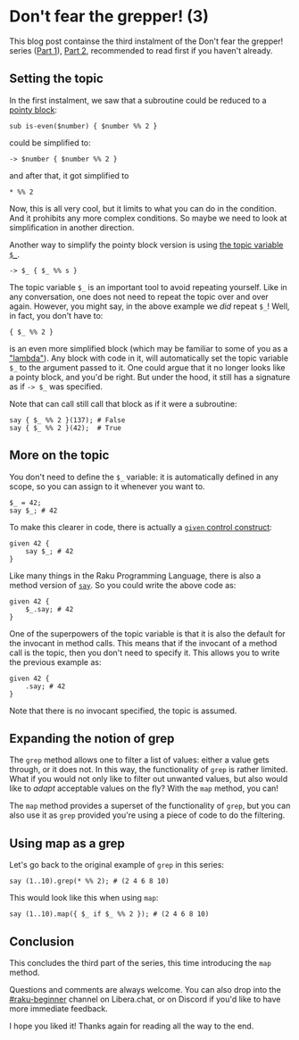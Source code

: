 # Don't fear the grepper! (3)

This blog post containse the third instalment of the Don't fear the grepper! series ([Part 1](https://dev.to/lizmat/dont-fear-the-grepper-1-1k3e)), [Part 2](https://dev.to/lizmat/dont-fear-the-grepper-2-4ki5), recommended to read first if you haven't already.

## Setting the topic

In the first instalment, we saw that a subroutine could be reduced to a [pointy block](https://docs.raku.org/language/functions#index-entry-pointy_blocks):
```
sub is-even($number) { $number %% 2 }
```
could be simplified to:
```
-> $number { $number %% 2 }
```
and after that, it got simplified to
```
* %% 2
```
Now, this is all very cool, but it limits to what you can do in the condition.  And it prohibits any more complex conditions.  So maybe we need to look at simplification in another direction.

Another way to simplify the pointy block version is using [the topic variable `$_`](https://docs.raku.org/language/variables#index-entry-topic_variable).
```
-> $_ { $_ %% s }
```
The topic variable `$_` is an important tool to avoid repeating yourself.  Like in any conversation, one does not need to repeat the topic over and over again.  However, you might say, in the above example we *did* repeat `$_`!  Well, in fact, you don't have to:
```
{ $_ %% 2 }
```
is an even more simplified block (which may be familiar to some of you as a ["lambda"](https://en.wikipedia.org/wiki/Anonymous_function)).  Any block with code in it, will automatically set the topic variable `$_` to the argument passed to it.  One could argue that it no longer looks like a pointy block, and you'd be right.  But under the hood, it still has a signature as if `-> $_` was specified.

Note that can call still call that block as if it were a subroutine:
```
say { $_ %% 2 }(137); # False
say { $_ %% 2 }(42);  # True
```

## More on the topic

You don't need to define the `$_` variable: it is automatically defined in any scope, so you can assign to it whenever you want to.
```
$_ = 42;
say $_; # 42
```

To make this clearer in code, there is actually a [`given` control construct](https://docs.raku.org/syntax/given):
```
given 42 {
    say $_; # 42
}
```
Like many things in the Raku Programming Language, there is also a method version of [`say`](https://docs.raku.org/routine/say#(Mu)_method_say).  So you could write the above code as:
```
given 42 {
    $_.say; # 42
}
```
One of the superpowers of the topic variable is that it is also the default for the invocant in method calls.  This means that if the invocant of a method call is the topic, then you don't need to specify it.  This allows you to write the previous example as:
```
given 42 {
    .say; # 42
}
```
Note that there is no invocant specified, the topic is assumed.

## Expanding the notion of grep

The `grep` method allows one to filter a list of values: either a value gets through, or it does not.  In this way, the functionality of `grep` is rather limited.  What if you would not only like to filter out unwanted values, but also would like to *adapt* acceptable values on the fly?  With the `map` method, you can!

The `map` method provides a superset of the functionality of `grep`, but you can also use it as `grep` provided you're using a piece of code to do the filtering.

## Using map as a grep

Let's go back to the original example of `grep` in this series:
```
say (1..10).grep(* %% 2); # (2 4 6 8 10)
```

This would look like this when using `map`:
```
say (1..10).map({ $_ if $_ %% 2 }); # (2 4 6 8 10)
```

## Conclusion
This concludes the third part of the series, this time introducing the `map` method.

Questions and comments are always welcome.  You can also drop into the [#raku-beginner](https://web.libera.chat/?channel=#raku-beginner) channel on Libera.chat, or on Discord if you'd like to have more immediate feedback.

I hope you liked it! Thanks again for reading all the way to the end.
